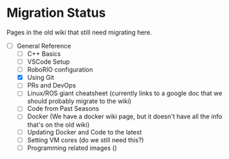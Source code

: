 # Migration Status

Pages in the old wiki that still need migrating here.

- [ ] General Reference
  - [ ] C++ Basics
  - [ ] VSCode Setup
  - [ ] RoboRIO configuration
  - [x] Using Git
  - [ ] PRs and DevOps
  - [ ] Linux/ROS giant cheatsheet (currently links to a google doc that we should probably migrate to the wiki)
  - [ ] Code from Past Seasons
  - [ ] Docker (We have a docker wiki page, but it doesn't have all the info that's on the old wiki)
  - [ ] Updating Docker and Code to the latest
  - [ ] Setting VM cores (do we still need this?)
  - [ ] Programming related images ()
